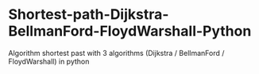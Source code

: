# Shortest-path-Dijkstra-BellmanFord-FloydWarshall-Python
Algorithm shortest past with 3 algorithms (Dijkstra / BellmanFord / FloydWarshall) in python
